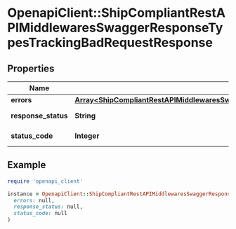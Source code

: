 # OpenapiClient::ShipCompliantRestAPIMiddlewaresSwaggerResponseTypesTrackingBadRequestResponse

## Properties

| Name | Type | Description | Notes |
| ---- | ---- | ----------- | ----- |
| **errors** | [**Array&lt;ShipCompliantRestAPIMiddlewaresSwaggerResponseTypesTrackingBadRequestResponseError&gt;**](ShipCompliantRestAPIMiddlewaresSwaggerResponseTypesTrackingBadRequestResponseError.md) |  | [optional] |
| **response_status** | **String** |  | [optional][default to &#39;Failure&#39;] |
| **status_code** | **Integer** |  | [optional][default to STATUS_CODE::N400] |

## Example

```ruby
require 'openapi_client'

instance = OpenapiClient::ShipCompliantRestAPIMiddlewaresSwaggerResponseTypesTrackingBadRequestResponse.new(
  errors: null,
  response_status: null,
  status_code: null
)
```

